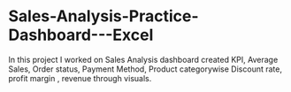 # Sales-Analysis-Practice-Dashboard---Excel
In this project I worked on Sales Analysis dashboard created KPI, Average Sales, Order status, Payment Method, Product categorywise Discount rate, profit margin , revenue through visuals.
